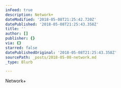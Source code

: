 ```yaml
---
inFeed: true
description: Network+
dateModified: '2018-05-08T21:25:42.720Z'
datePublished: '2018-05-08T21:25:43.358Z'
title: ''
author: []
publisher: {}
via: {}
starred: false
datePublishedOriginal: '2018-05-08T21:25:43.358Z'
sourcePath: _posts/2018-05-08-network.md
_type: Blurb

---
```

Network+